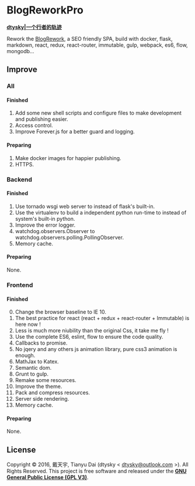 # BlogReworkPro

**[dtysky|一个行者的轨迹](http://dtysky.moe)**  


Rework the [BlogRework](https://github.com/dtysky/BlogRework), a SEO friendly SPA, build with docker, flask, markdown, react, redux, react-router, immutable, gulp, webpack, es6, flow, mongodb...


## Improve

### All

#### Finished

1. Add some new shell scripts and configure files to make development and publishing easier.
2. Access control.  
3. Improve Forever.js for a better guard and logging.

#### Preparing

1. Make docker images for happier publishing.  
2. HTTPS.

### Backend

#### Finished

1. Use tornado wsgi web server to instead of flask's built-in.  
2. Use the virtualenv to build a independent python run-time to instead of system's built-in python.  
3. Improve the error logger.  
4. watchdog.observers.Observer to watchdog.observers.polling.PollingObserver.
5. Memory cache.  

#### Preparing

None.

### Frontend

#### Finished

0. Change the browser baseline to IE 10.
1. The best practice for react (react + redux + react-router + Immutable) is here now !  
2. Less is much more niubility than the original Css, it take me fly !  
3. Use the complete ES6, eslint, flow to ensure the code quality.  
4. Callbacks to promise.  
5. No jqery and any others js animation library, pure css3 animation is enough.  
6. MathJax to Katex.  
7. Semantic dom.  
8. Grunt to gulp.  
9. Remake some resources.  
10. Improve the theme.  
11. Pack and compress resources.
12. Server side rendering.
13. Memory cache.

#### Preparing  

None.

## License

Copyright © 2016, 戴天宇, Tianyu Dai (dtysky < dtysky@outlook.com >). All Rights Reserved.
This project is free software and released under the **[GNU General Public License (GPL V3)](http://www.gnu.org/licenses/gpl.html)**.